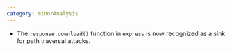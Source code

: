 ```yaml
---
category: minorAnalysis
---
```

* The `response.download()` function in `express` is now recognized as a sink for path traversal attacks.